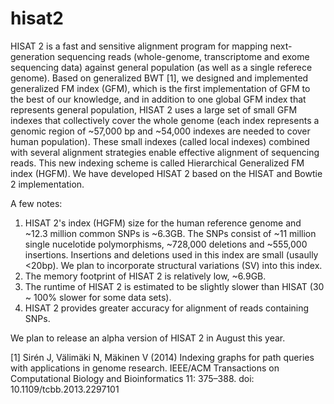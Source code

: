 # hisat2 
HISAT 2 is a fast and sensitive alignment program for mapping next-generation sequencing reads (whole-genome, transcriptome and exome sequencing data) against general population (as well as a single referece genome). Based on generalized BWT [1], we designed and implemented generalized FM index (GFM), which is the first implementation of GFM to the best of our knowledge, and in addition to one global GFM index that represents general population, HISAT 2 uses a large set of small GFM indexes that collectively cover the whole genome (each index represents a genomic region of ~57,000 bp and ~54,000 indexes are needed to cover human population). These small indexes (called local indexes) combined with several alignment strategies enable effective alignment of sequencing reads. This new indexing scheme is called Hierarchical Generalized FM index (HGFM).  We have developed HISAT 2 based on the HISAT and Bowtie 2 implementation.

A few notes:
  1) HISAT 2's index (HGFM) size for the human reference genome and ~12.3 million common SNPs is ~6.3GB.  The SNPs consist of ~11 million single nucelotide polymorphisms, ~728,000 deletions and ~555,000 insertions.  Insertions and deletions used in this index are small (usaully <20bp).  We plan to incorporate structural variations (SV) into this index.
  2) The memory footprint of HISAT 2 is relatively low, ~6.9GB.
  3) The runtime of HISAT 2 is estimated to be slightly slower than HISAT (30 ~ 100% slower for some data sets).
  4) HISAT 2 provides greater accuracy for alignment of reads containing SNPs.

We plan to release an alpha version of HISAT 2 in August this year.

[1] Sirén J, Välimäki N, Mäkinen V (2014) Indexing graphs for path queries with applications in genome research. IEEE/ACM Transactions on Computational Biology and Bioinformatics 11: 375–388. doi: 10.1109/tcbb.2013.2297101 
